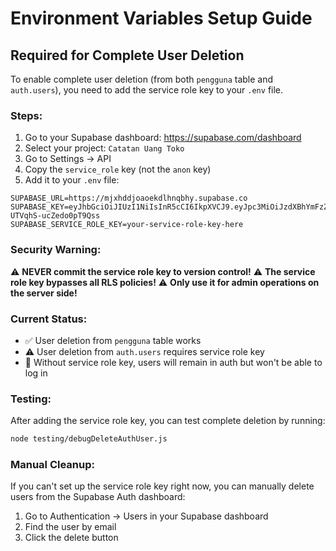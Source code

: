 # Environment Variables Setup Guide

## Required for Complete User Deletion

To enable complete user deletion (from both `pengguna` table and `auth.users`), you need to add the service role key to your `.env` file.

### Steps:

1. Go to your Supabase dashboard: https://supabase.com/dashboard
2. Select your project: `Catatan Uang Toko`
3. Go to Settings → API
4. Copy the `service_role` key (not the `anon` key)
5. Add it to your `.env` file:

```env
SUPABASE_URL=https://mjxhddjoaoekdlhnqbhy.supabase.co
SUPABASE_KEY=eyJhbGciOiJIUzI1NiIsInR5cCI6IkpXVCJ9.eyJpc3MiOiJzdXBhYmFzZSIsInJlZiI6Im1qeGhkZGpvYW9la2RsaG5xYmh5Iiwicm9sZSI6ImFub24iLCJpYXQiOjE3NTQxNTgxMTQsImV4cCI6MjA2OTczNDExNH0.XyPUtr2KgiZwMqbz_2hS0e-UTVqhS-ucZedo0pT9Qss
SUPABASE_SERVICE_ROLE_KEY=your-service-role-key-here
```

### Security Warning:

⚠️ **NEVER commit the service role key to version control!**
⚠️ **The service role key bypasses all RLS policies!**
⚠️ **Only use it for admin operations on the server side!**

### Current Status:

- ✅ User deletion from `pengguna` table works
- ⚠️ User deletion from `auth.users` requires service role key
- 🔧 Without service role key, users will remain in auth but won't be able to log in

### Testing:

After adding the service role key, you can test complete deletion by running:

```bash
node testing/debugDeleteAuthUser.js
```

### Manual Cleanup:

If you can't set up the service role key right now, you can manually delete users from the Supabase Auth dashboard:

1. Go to Authentication → Users in your Supabase dashboard
2. Find the user by email
3. Click the delete button
